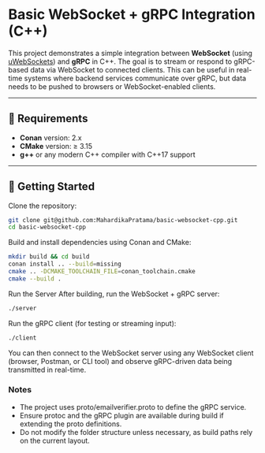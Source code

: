 # Basic WebSocket + gRPC Integration (C++)

This project demonstrates a simple integration between **WebSocket** (using [uWebSockets](https://github.com/uNetworking/uWebSockets)) and **gRPC** in C++. The goal is to stream or respond to gRPC-based data via WebSocket to connected clients. This can be useful in real-time systems where backend services communicate over gRPC, but data needs to be pushed to browsers or WebSocket-enabled clients.

---

## 🔧 Requirements

- **Conan** version: 2.x  
- **CMake** version: ≥ 3.15  
- **g++** or any modern C++ compiler with C++17 support

---

## 🚀 Getting Started

Clone the repository:

```bash
git clone git@github.com:MahardikaPratama/basic-websocket-cpp.git
cd basic-websocket-cpp
```

Build and install dependencies using Conan and CMake:

```bash
mkdir build && cd build
conan install .. --build=missing
cmake .. -DCMAKE_TOOLCHAIN_FILE=conan_toolchain.cmake
cmake --build .
```

Run the Server
After building, run the WebSocket + gRPC server:

```bash
./server
```

Run the gRPC client (for testing or streaming input):
```bash
./client
```
You can then connect to the WebSocket server using any WebSocket client (browser, Postman, or CLI tool) and observe gRPC-driven data being transmitted in real-time.

### Notes
- The project uses proto/emailverifier.proto to define the gRPC service.
- Ensure protoc and the gRPC plugin are available during build if extending the proto definitions.
- Do not modify the folder structure unless necessary, as build paths rely on the current layout.